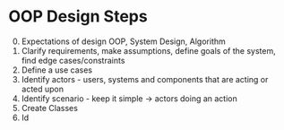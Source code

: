 # OOP Design Steps

0. Expectations of design OOP, System Design, Algorithm
1. Clarify requirements, make assumptions, define goals of the system, find edge cases/constraints
2. Define a use cases
3. Identify actors - users, systems and components that are acting or acted upon
4. Identify scenario - keep it simple -> actors doing an action
5. Create Classes
6. Id



